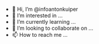 - 👋 Hi, I’m @infoantonkuiper
- 👀 I’m interested in ...
- 🌱 I’m currently learning ...
- 💞️ I’m looking to collaborate on ...
- 📫 How to reach me ...

<!---
infoantonkuiper/infoantonkuiper is a ✨ special ✨ repository because its `README.md` (this file) appears on your GitHub profile.
You can click the Preview link to take a look at your changes.
--->

